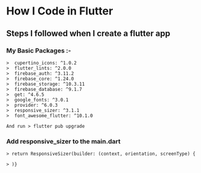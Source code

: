 # How I Code in Flutter
## Steps I followed when I create a flutter app


### My Basic Packages :-
    >  cupertino_icons: ^1.0.2 
    >  flutter_lints: ^2.0.0 
    >  firebase_auth: ^3.11.2 
    >  firebase_core: ^1.24.0 
    >  firebase_storage: ^10.3.11 
    >  firebase_database: ^9.1.7 
    >  get: ^4.6.5 
    >  google_fonts: ^3.0.1
    >  provider: ^6.0.3 
    >  responsive_sizer: ^3.1.1  
    >  font_awesome_flutter: ^10.1.0  

    And run > flutter pub upgrade


### Add responsive_sizer to the main.dart

    > return ResponsiveSizer(builder: (context, orientation, screenType) {
    
    > )}